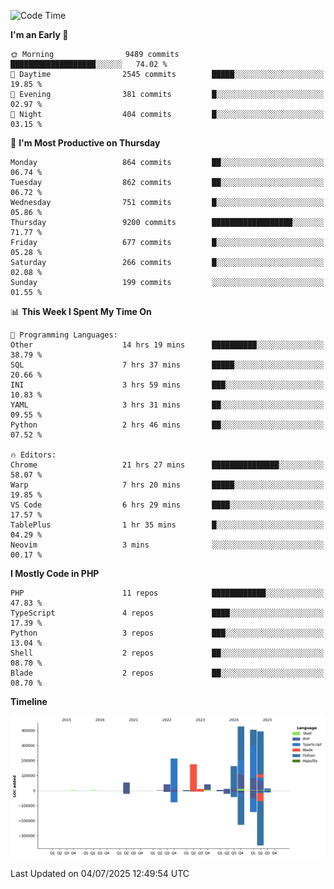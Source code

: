 <!--START_SECTION:waka-->
![Code Time](http://img.shields.io/badge/Code%20Time-3%2C778%20hrs%209%20mins-blue)

**I'm an Early 🐤** 

```text
🌞 Morning                9489 commits        ███████████████████░░░░░░   74.02 % 
🌆 Daytime                2545 commits        █████░░░░░░░░░░░░░░░░░░░░   19.85 % 
🌃 Evening                381 commits         █░░░░░░░░░░░░░░░░░░░░░░░░   02.97 % 
🌙 Night                  404 commits         █░░░░░░░░░░░░░░░░░░░░░░░░   03.15 % 
```
📅 **I'm Most Productive on Thursday** 

```text
Monday                   864 commits         ██░░░░░░░░░░░░░░░░░░░░░░░   06.74 % 
Tuesday                  862 commits         ██░░░░░░░░░░░░░░░░░░░░░░░   06.72 % 
Wednesday                751 commits         █░░░░░░░░░░░░░░░░░░░░░░░░   05.86 % 
Thursday                 9200 commits        ██████████████████░░░░░░░   71.77 % 
Friday                   677 commits         █░░░░░░░░░░░░░░░░░░░░░░░░   05.28 % 
Saturday                 266 commits         █░░░░░░░░░░░░░░░░░░░░░░░░   02.08 % 
Sunday                   199 commits         ░░░░░░░░░░░░░░░░░░░░░░░░░   01.55 % 
```


📊 **This Week I Spent My Time On** 

```text
💬 Programming Languages: 
Other                    14 hrs 19 mins      ██████████░░░░░░░░░░░░░░░   38.79 % 
SQL                      7 hrs 37 mins       █████░░░░░░░░░░░░░░░░░░░░   20.66 % 
INI                      3 hrs 59 mins       ███░░░░░░░░░░░░░░░░░░░░░░   10.83 % 
YAML                     3 hrs 31 mins       ██░░░░░░░░░░░░░░░░░░░░░░░   09.55 % 
Python                   2 hrs 46 mins       ██░░░░░░░░░░░░░░░░░░░░░░░   07.52 % 

🔥 Editors: 
Chrome                   21 hrs 27 mins      ███████████████░░░░░░░░░░   58.07 % 
Warp                     7 hrs 20 mins       █████░░░░░░░░░░░░░░░░░░░░   19.85 % 
VS Code                  6 hrs 29 mins       ████░░░░░░░░░░░░░░░░░░░░░   17.57 % 
TablePlus                1 hr 35 mins        █░░░░░░░░░░░░░░░░░░░░░░░░   04.29 % 
Neovim                   3 mins              ░░░░░░░░░░░░░░░░░░░░░░░░░   00.17 % 
```

**I Mostly Code in PHP** 

```text
PHP                      11 repos            ████████████░░░░░░░░░░░░░   47.83 % 
TypeScript               4 repos             ████░░░░░░░░░░░░░░░░░░░░░   17.39 % 
Python                   3 repos             ███░░░░░░░░░░░░░░░░░░░░░░   13.04 % 
Shell                    2 repos             ██░░░░░░░░░░░░░░░░░░░░░░░   08.70 % 
Blade                    2 repos             ██░░░░░░░░░░░░░░░░░░░░░░░   08.70 % 
```



**Timeline**

![Lines of Code chart](https://raw.githubusercontent.com/abrahamgreyson/abrahamgreyson/main/assets/bar_graph.png)


 Last Updated on 04/07/2025 12:49:54 UTC
<!--END_SECTION:waka-->
